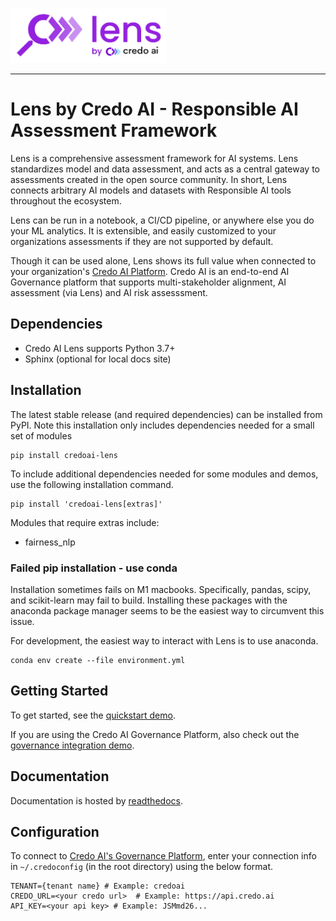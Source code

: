 <img src="https://raw.githubusercontent.com/credo-ai/credoai_lens/develop/docs/_static/images/credo_ai-lens.png" width="250" alt="Credo AI Lens"><br>

--------------------------------------

# Lens by Credo AI - Responsible AI Assessment Framework

Lens is a comprehensive assessment framework for AI systems. 
Lens standardizes model and data assessment, and acts as a central gateway to assessments 
created in the open source community. In short, Lens connects arbitrary AI models and datasets
with Responsible AI tools throughout the ecosystem.

Lens can be run in a notebook, a CI/CD pipeline, or anywhere else you do your ML analytics.
It is extensible, and easily customized to your organizations assessments if they are not 
supported by default. 

Though it can be used alone, Lens shows its full value when connected to your organization's 
[Credo AI Platform](https://www.credo.ai/product). Credo AI is an end-to-end AI Governance
platform that supports multi-stakeholder alignment, AI assessment (via Lens) and AI risk assesssment.



## Dependencies

- Credo AI Lens supports Python 3.7+
- Sphinx (optional for local docs site)


## Installation

The latest stable release (and required dependencies) can be installed from PyPI.
Note this installation only includes dependencies needed for a small set of modules

```
pip install credoai-lens
```

To include additional dependencies needed for some modules and demos, use the 
following installation command. 

```
pip install 'credoai-lens[extras]'
```

Modules that require extras include:
* fairness_nlp

### Failed pip installation - use conda

Installation sometimes fails on M1 macbooks. Specifically, pandas, scipy, and scikit-learn 
may fail to build. Installing these packages with the anaconda package manager seems to be
the easiest way to circumvent this issue. 

For development, the easiest way to interact with Lens is to use anaconda.

```
conda env create --file environment.yml
```

## Getting Started

To get started, see the [quickstart demo](https://credoai-lens.readthedocs.io/en/latest/notebooks/quickstart.html).

If you are using the Credo AI Governance Platform, also check out the [governance integration demo](https://credoai-lens.readthedocs.io/en/latest/notebooks/governance_integration.html).

## Documentation

Documentation is hosted by [readthedocs](https://credoai-lens.readthedocs.io/en/latest/index.html).

## Configuration

To connect to [Credo AI's Governance Platform](https://www.credo.ai/product), enter your connection info in `~/.credoconfig` (in the root directory) using
the below format. 

```
TENANT={tenant name} # Example: credoai
CREDO_URL=<your credo url>  # Example: https://api.credo.ai 
API_KEY=<your api key> # Example: JSMmd26...
```
 
